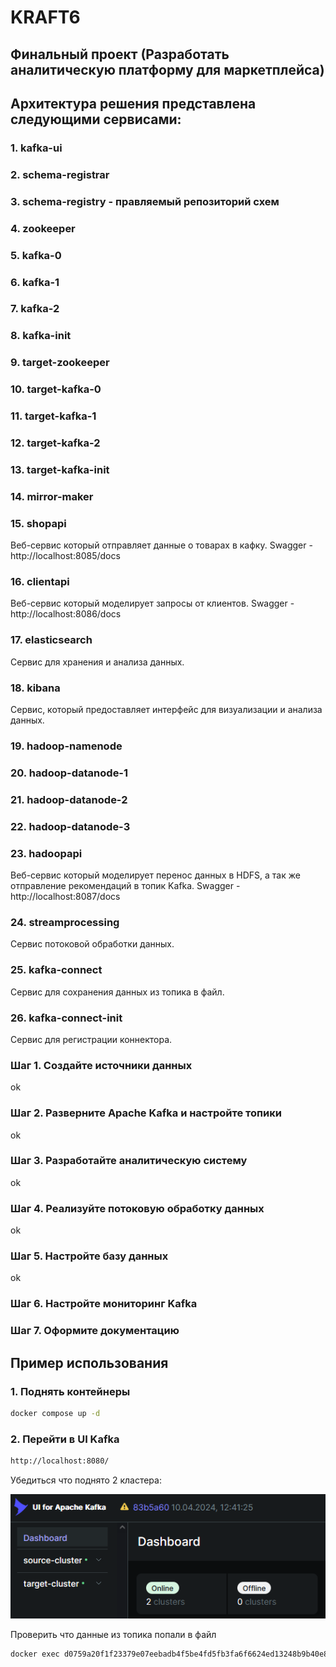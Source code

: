 # KRAFT6
## Финальный проект (Разработать аналитическую платформу для маркетплейса)

## Архитектура решения представлена следующими сервисами:
### 1. kafka-ui
### 2. schema-registrar
### 3. schema-registry - правляемый репозиторий схем
### 4. zookeeper
### 5. kafka-0
### 6. kafka-1
### 7. kafka-2
### 8. kafka-init
### 9. target-zookeeper
### 10. target-kafka-0
### 11. target-kafka-1
### 12. target-kafka-2
### 13. target-kafka-init
### 14. mirror-maker

### 15. shopapi
Веб-сервис который отправляет данные о товарах в кафку.
Swagger - http://localhost:8085/docs

### 16. clientapi
Веб-сервис который моделирует запросы от клиентов.
Swagger - http://localhost:8086/docs

### 17. elasticsearch
Сервис для хранения и анализа данных.

### 18. kibana
Сервис, который предоставляет интерфейс для визуализации и анализа данных.

### 19. hadoop-namenode

### 20. hadoop-datanode-1

### 21. hadoop-datanode-2

### 22. hadoop-datanode-3

### 23. hadoopapi
Веб-сервис который моделирует перенос данных в HDFS, а так же отправление рекомендаций в топик Kafka.
Swagger - http://localhost:8087/docs

### 24. streamprocessing
Сервис потоковой обработки данных.

### 25. kafka-connect
Сервис для сохранения данных из топика в файл.

### 26. kafka-connect-init
Сервис для регистрации коннектора.

### Шаг 1. Создайте источники данных
ok

### Шаг 2. Разверните Apache Kafka и настройте топики
ok

### Шаг 3. Разработайте аналитическую систему
ok

### Шаг 4. Реализуйте потоковую обработку данных
ok

### Шаг 5. Настройте базу данных
ok

### Шаг 6. Настройте мониторинг Kafka

### Шаг 7. Оформите документацию


## Пример использования

### 1. Поднять контейнеры

```bash
docker compose up -d
```

### 2. Перейти в UI Kafka

```bash
http://localhost:8080/
```
Убедиться что поднято 2 кластера:

![alt text](resources/two_clusters.png)


Проверить что данные из топика попали в файл
```bash
docker exec d0759a20f1f23379e07eebadb4f5be4fd5fb3fa6f6624ed13248b9b40e81d3fe cat /home/appuser/products.out
```